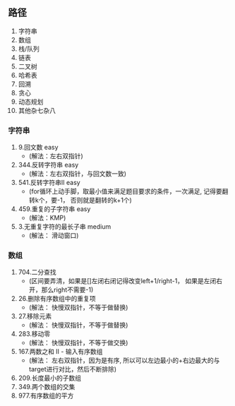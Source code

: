 ## 路径
  1. 字符串 
  2. 数组
  3. 栈/队列
  4. 链表
  5. 二叉树
  6. 哈希表
  7. 回溯
  8. 贪心
  9. 动态规划
  10. 其他杂七杂八

### 字符串
  1. 9.回文数 easy
     - (解法：左右双指针)
  3. 344.反转字符串 easy
     - (解法：左右双指针，与回文数一致)
  5. 541.反转字符串II easy
     - (for循环上动手脚，取最小值来满足题目要求的条件，一次满足, 记得要翻转k个，要-1， 否则就是翻转的k+1个)
  7. 459.重复的子字符串 easy
     - (解法：KMP)
  9. 3.无重复字符的最长子串 medium
      - (解法： 滑动窗口)

### 数组
  1. 704.二分查找
     - (区间要弄清，如果是[]左闭右闭记得改变left+1/right-1， 如果是左闭右开，那么right不需要-1)
  3. 26.删除有序数组中的重复项
     - (解法： 快慢双指针，不等于做替换)
  5. 27.移除元素
     - (解法： 快慢双指针，不等于做替换)
  7. 283.移动零
     - (解法： 快慢双指针，不等于做交换)
  9. 167.两数之和 II - 输入有序数组
      - (解法： 左右双指针，因为是有序, 所以可以左边最小的+右边最大的与target进行对比，然后不断排除) 
  10. 209.长度最小的子数组
  12. 349.两个数组的交集
  13. 977.有序数组的平方

